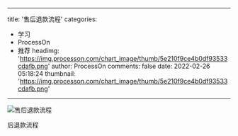
---
title: '售后退款流程'
categories: 
 - 学习
 - ProcessOn
 - 推荐
headimg: 'https://img.processon.com/chart_image/thumb/5e210f9ce4b0df93533cdafb.png'
author: ProcessOn
comments: false
date: 2022-02-26 05:18:24
thumbnail: 'https://img.processon.com/chart_image/thumb/5e210f9ce4b0df93533cdafb.png'
---

<div>   
<img class="thumb" alt="售后退款流程" src="https://img.processon.com/chart_image/thumb/5e210f9ce4b0df93533cdafb.png" referrerpolicy="no-referrer">
<p>后退款流程</p>  
</div>
            